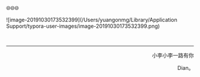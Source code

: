 





🌐🌐🌐



![image-20191030173532399](/Users/yuangonmg/Library/Application Support/typora-user-images/image-20191030173532399.png)





​	









------

<p align="right" color="orange">	小李小李一路有你</p><p align="right" color="orange">	Dian。</p>	

